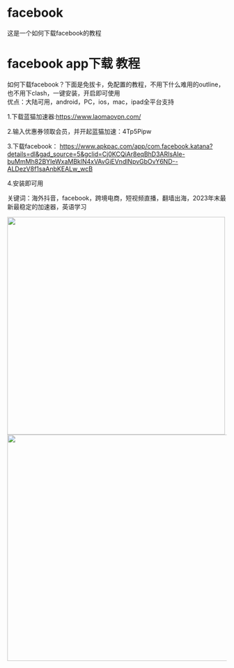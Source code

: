 # facebook
这是一个如何下载facebook的教程
# facebook app下载 教程
如何下载facebook？下面是免拔卡，免配置的教程，不用下什么难用的outline，也不用下clash，一键安装，开启即可使用  
优点：大陆可用，android，PC，ios，mac，ipad全平台支持

1.下载蓝猫加速器:https://www.laomaovpn.com/  
  
2.输入优惠券领取会员，并开起蓝猫加速：4Tp5Pipw  
  
3.下载facebook： https://www.apkpac.com/app/com.facebook.katana?details=dl&gad_source=5&gclid=Cj0KCQiAr8eqBhD3ARIsAIe-buMmMh82BYIeWxaMBklN4xVAvGiEVndlNpvGbOvY6ND--ALDezV8f1saAnbKEALw_wcB
  
4.安装即可用  

关键词：海外抖音，facebook，跨境电商，短视频直播，翻墙出海，2023年末最新最稳定的加速器，英语学习
 
<img src="https://github.com/laomaovpn/tiktok/assets/150375772/2fc9994c-ad21-4849-883b-b10547c3b9cc" height="500" />
<img src="https://github.com/lanmaovpn/facebook/assets/150375772/d222a452-7239-43aa-a268-0cad74e9a463" height="520" />
 
